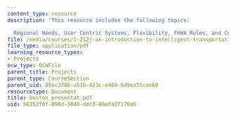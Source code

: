 ```yaml
---
content_type: resource
description: 'This resource includes the following topics:

  Regional Needs, User Centric Systems, Flexibility, FHWA Rules, and Conclusion.'
file: /media/courses/1-212j-an-introduction-to-intelligent-transportation-systems-spring-2005/56252f0f890d3840ddc360afa27176a5_boston_presentat.pdf
file_type: application/pdf
learning_resource_types:
- Projects
ocw_type: OCWFile
parent_title: Projects
parent_type: CourseSection
parent_uid: 05ac370b-a51b-423c-e469-6d9ea55cee69
resourcetype: Document
title: boston_presentat.pdf
uid: 56252f0f-890d-3840-ddc3-60afa27176a5
---
```

